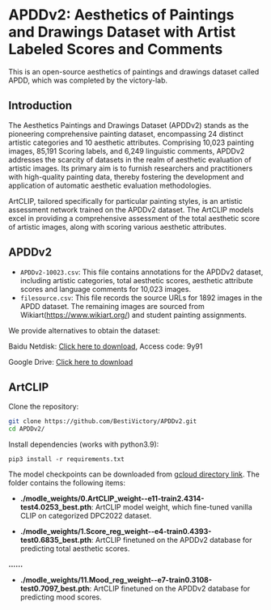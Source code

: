 # APDDv2: Aesthetics of Paintings and Drawings Dataset with Artist Labeled Scores and Comments

This is an open-source aesthetics of paintings and drawings dataset called APDD, which was completed by the victory-lab.

## Introduction

The Aesthetics Paintings and Drawings Dataset (APDDv2) stands as the pioneering comprehensive painting dataset, encompassing 24 distinct artistic categories and 10 aesthetic attributes. Comprising 10,023 painting images, 85,191 Scoring labels, and 6,249 linguistic comments, APDDv2 addresses the scarcity of datasets in the realm of aesthetic evaluation of artistic images. Its primary aim is to furnish researchers and practitioners with high-quality painting data, thereby fostering the development and application of automatic aesthetic evaluation methodologies.

ArtCLIP, tailored specifically for particular painting styles, is an artistic assessment network trained on the APDDv2 dataset. The ArtCLIP models excel in providing a comprehensive assessment of the total aesthetic score of artistic images, along with scoring various aesthetic attributes.

## APDDv2

- `APDDv2-10023.csv`: This file contains annotations for the APDDv2 dataset, including artistic categories, total aesthetic scores, aesthetic attribute scores and language comments for 10,023 images.
- `filesource.csv`: This file records the source URLs for 1892 images in the APDD dataset. The remaining images are sourced from Wikiart(https://www.wikiart.org/) and student painting assignments.

We provide alternatives to obtain the dataset:

Baidu Netdisk: [Click here to download](https://drive.google.com/file/d/1ap5dhuEgpPC5PrJozAu2V), Access code: 9y91

Google Drive: [Click here to download](https://drive.google.com/file/d/1ap5dhuEgpPC5PrJozAu2VFmUNIRZrar2/view?usp=drive_link)

## ArtCLIP

Clone the repository:

```sh
git clone https://github.com/BestiVictory/APDDv2.git
cd APDDv2/
```

Install dependencies (works with python3.9):

```
pip3 install -r requirements.txt
```

The model checkpoints can be downloaded from 
[gcloud directory link](https://drive.google.com/drive/folders/1AOVKmSqZCW09J_Ypr7KzSYfRxQre-w_m?usp=drive_link).
The folder contains the following items:

- **./modle_weights/0.ArtCLIP_weight--e11-train2.4314-test4.0253_best.pth**: ArtCLIP model weight, which fine-tuned vanilla CLIP on categorized DPC2022 dataset.

- **./modle_weights/1.Score_reg_weight--e4-train0.4393-test0.6835_best.pth**: ArtCLIP finetuned on the APDDv2 database for predicting total aesthetic scores.

**......**

- **./modle_weights/11.Mood_reg_weight--e7-train0.3108-test0.7097_best.pth**: ArtCLIP finetuned on the APDDv2 database for predicting mood scores.




